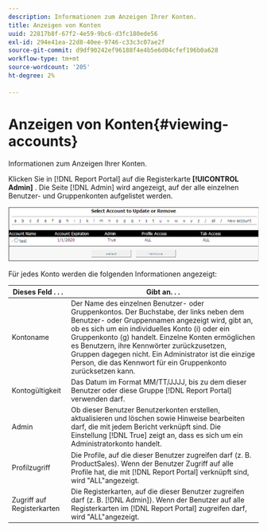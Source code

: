 ```yaml
---
description: Informationen zum Anzeigen Ihrer Konten.
title: Anzeigen von Konten
uuid: 22817b8f-67f2-4e59-9bc6-d3fc180ede56
exl-id: 294e41ea-22d8-40ee-9746-c33c3c07ae2f
source-git-commit: d9df90242ef96188f4e4b5e6d04cfef196b0a628
workflow-type: tm+mt
source-wordcount: '205'
ht-degree: 2%

---
```


# Anzeigen von Konten{#viewing-accounts}

Informationen zum Anzeigen Ihrer Konten.

Klicken Sie in [!DNL Report Portal] auf die Registerkarte **[!UICONTROL Admin]** . Die Seite [!DNL Admin] wird angezeigt, auf der alle einzelnen Benutzer- und Gruppenkonten aufgelistet werden.

![](assets/report_admintag.png)

Für jedes Konto werden die folgenden Informationen angezeigt:

| Dieses Feld . . . | Gibt an. . . |
|---|---|
| Kontoname | Der Name des einzelnen Benutzer- oder Gruppenkontos. Der Buchstabe, der links neben dem Benutzer- oder Gruppennamen angezeigt wird, gibt an, ob es sich um ein individuelles Konto (i) oder ein Gruppenkonto (g) handelt. Einzelne Konten ermöglichen es Benutzern, ihre Kennwörter zurückzusetzen, Gruppen dagegen nicht. Ein Administrator ist die einzige Person, die das Kennwort für ein Gruppenkonto zurücksetzen kann. |
| Kontogültigkeit | Das Datum im Format MM/TT/JJJJ, bis zu dem dieser Benutzer oder diese Gruppe [!DNL Report Portal] verwenden darf. |
| Admin | Ob dieser Benutzer Benutzerkonten erstellen, aktualisieren und löschen sowie Hinweise bearbeiten darf, die mit jedem Bericht verknüpft sind. Die Einstellung [!DNL True] zeigt an, dass es sich um ein Administratorkonto handelt. |
| Profilzugriff | Die Profile, auf die dieser Benutzer zugreifen darf (z. B. ProductSales). Wenn der Benutzer Zugriff auf alle Profile hat, die mit [!DNL Report Portal] verknüpft sind, wird &quot;ALL&quot;angezeigt. |
| Zugriff auf Registerkarten | Die Registerkarten, auf die dieser Benutzer zugreifen darf (z. B. [!DNL Admin]). Wenn der Benutzer auf alle Registerkarten im [!DNL Report Portal] zugreifen darf, wird &quot;ALL&quot;angezeigt. |
